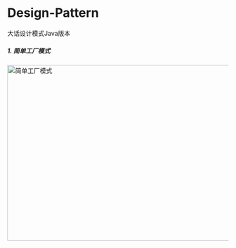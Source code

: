 # Design-Pattern
大话设计模式Java版本

##### 1. 简单工厂模式

<img src="https://upload-images.jianshu.io/upload_images/3532835-0dd8329d7478d902.png?imageMogr2/auto-orient/strip%7CimageView2/2/w/1240" width="600" height="400" alt="简单工厂模式"/>